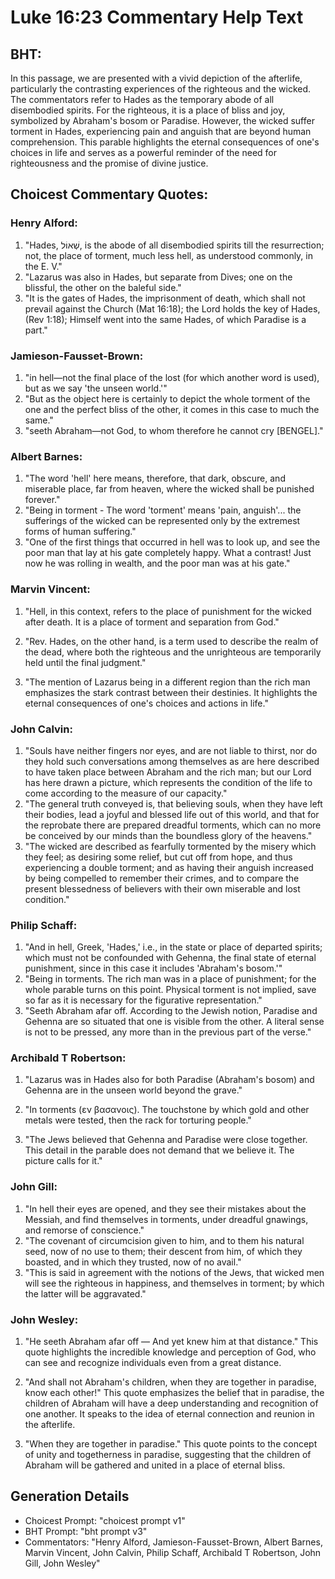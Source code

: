 # Luke 16:23 Commentary Help Text

## BHT:
In this passage, we are presented with a vivid depiction of the afterlife, particularly the contrasting experiences of the righteous and the wicked. The commentators refer to Hades as the temporary abode of all disembodied spirits. For the righteous, it is a place of bliss and joy, symbolized by Abraham's bosom or Paradise. However, the wicked suffer torment in Hades, experiencing pain and anguish that are beyond human comprehension. This parable highlights the eternal consequences of one's choices in life and serves as a powerful reminder of the need for righteousness and the promise of divine justice.

## Choicest Commentary Quotes:
### Henry Alford:
1. "Hades, שְׁאוֹל, is the abode of all disembodied spirits till the resurrection; not, the place of torment, much less hell, as understood commonly, in the E. V."
2. "Lazarus was also in Hades, but separate from Dives; one on the blissful, the other on the baleful side."
3. "It is the gates of Hades, the imprisonment of death, which shall not prevail against the Church (Mat 16:18); the Lord holds the key of Hades, (Rev 1:18); Himself went into the same Hades, of which Paradise is a part."

### Jamieson-Fausset-Brown:
1. "in hell—not the final place of the lost (for which another word is used), but as we say 'the unseen world.'"
2. "But as the object here is certainly to depict the whole torment of the one and the perfect bliss of the other, it comes in this case to much the same."
3. "seeth Abraham—not God, to whom therefore he cannot cry [BENGEL]."

### Albert Barnes:
1. "The word 'hell' here means, therefore, that dark, obscure, and miserable place, far from heaven, where the wicked shall be punished forever."
2. "Being in torment - The word 'torment' means 'pain, anguish'... the sufferings of the wicked can be represented only by the extremest forms of human suffering."
3. "One of the first things that occurred in hell was to look up, and see the poor man that lay at his gate completely happy. What a contrast! Just now he was rolling in wealth, and the poor man was at his gate."

### Marvin Vincent:
1. "Hell, in this context, refers to the place of punishment for the wicked after death. It is a place of torment and separation from God." 

2. "Rev. Hades, on the other hand, is a term used to describe the realm of the dead, where both the righteous and the unrighteous are temporarily held until the final judgment." 

3. "The mention of Lazarus being in a different region than the rich man emphasizes the stark contrast between their destinies. It highlights the eternal consequences of one's choices and actions in life."

### John Calvin:
1. "Souls have neither fingers nor eyes, and are not liable to thirst, nor do they hold such conversations among themselves as are here described to have taken place between Abraham and the rich man; but our Lord has here drawn a picture, which represents the condition of the life to come according to the measure of our capacity."
2. "The general truth conveyed is, that believing souls, when they have left their bodies, lead a joyful and blessed life out of this world, and that for the reprobate there are prepared dreadful torments, which can no more be conceived by our minds than the boundless glory of the heavens."
3. "The wicked are described as fearfully tormented by the misery which they feel; as desiring some relief, but cut off from hope, and thus experiencing a double torment; and as having their anguish increased by being compelled to remember their crimes, and to compare the present blessedness of believers with their own miserable and lost condition."

### Philip Schaff:
1. "And in hell, Greek, 'Hades,' i.e., in the state or place of departed spirits; which must not be confounded with Gehenna, the final state of eternal punishment, since in this case it includes 'Abraham's bosom.'" 
2. "Being in torments. The rich man was in a place of punishment; for the whole parable turns on this point. Physical torment is not implied, save so far as it is necessary for the figurative representation."
3. "Seeth Abraham afar off. According to the Jewish notion, Paradise and Gehenna are so situated that one is visible from the other. A literal sense is not to be pressed, any more than in the previous part of the verse."

### Archibald T Robertson:
1. "Lazarus was in Hades also for both Paradise (Abraham's bosom) and Gehenna are in the unseen world beyond the grave." 

2. "In torments (εν βασανοις). The touchstone by which gold and other metals were tested, then the rack for torturing people."

3. "The Jews believed that Gehenna and Paradise were close together. This detail in the parable does not demand that we believe it. The picture calls for it."

### John Gill:
1. "In hell their eyes are opened, and they see their mistakes about the Messiah, and find themselves in torments, under dreadful gnawings, and remorse of conscience."
2. "The covenant of circumcision given to him, and to them his natural seed, now of no use to them; their descent from him, of which they boasted, and in which they trusted, now of no avail."
3. "This is said in agreement with the notions of the Jews, that wicked men will see the righteous in happiness, and themselves in torment; by which the latter will be aggravated."

### John Wesley:
1. "He seeth Abraham afar off — And yet knew him at that distance." This quote highlights the incredible knowledge and perception of God, who can see and recognize individuals even from a great distance. 

2. "And shall not Abraham's children, when they are together in paradise, know each other!" This quote emphasizes the belief that in paradise, the children of Abraham will have a deep understanding and recognition of one another. It speaks to the idea of eternal connection and reunion in the afterlife.

3. "When they are together in paradise." This quote points to the concept of unity and togetherness in paradise, suggesting that the children of Abraham will be gathered and united in a place of eternal bliss.


## Generation Details
- Choicest Prompt: "choicest prompt v1"
- BHT Prompt: "bht prompt v3"
- Commentators: "Henry Alford, Jamieson-Fausset-Brown, Albert Barnes, Marvin Vincent, John Calvin, Philip Schaff, Archibald T Robertson, John Gill, John Wesley"
